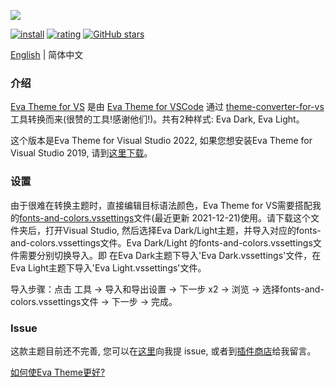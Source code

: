 <p style="display:flex;flex-flow:row nowrap;width:100%;"><img src="https://raw.githubusercontent.com/fisheva/Eva-Theme-VS/master/screenshots/Eva%20Theme.png" referrerpolicy="no-referrer" style="max-width:100%;"></p>

[![install](https://img.shields.io/vscode-marketplace/i/fisheva.Eva-Theme-vs.svg?style=flat-flat)](https://marketplace.visualstudio.com/items?itemName=fisheva.Eva-Theme-vs) [![rating](https://img.shields.io/visual-studio-marketplace/r/fisheva.Eva-Theme-vs.svg?style=flat)](https://marketplace.visualstudio.com/items/fisheva.Eva-Theme-vs) [![GitHub stars](https://img.shields.io/github/stars/fisheva/Eva-Theme-vs.svg?style=social&label=Star&maxAge=2592000)](https://github.com/fisheva/Eva-Theme-vs)

<a title="Go to the English README." href="https://github.com/fisheva/Eva-Theme-VS/blob/master/README.md" target="_blank">English</a> | 简体中文

### 介绍

<a title="Go to the marketplace page of Eva Theme for VS." href="https://marketplace.visualstudio.com/items?itemName=fisheva.eva-theme-vs" target="_blank">Eva Theme for VS</a> 是由 [Eva Theme for VSCode](https://marketplace.visualstudio.com/items?itemName=fisheva.eva-theme) 通过 <a title="去到theme-converter-for-vs项目页面。" href="https://github.com/microsoft/theme-converter-for-vs" target="_blank">theme-converter-for-vs</a>工具转换而来(很赞的工具!感谢他们!)。共有2种样式: Eva Dark, Eva Light。

这个版本是Eva Theme for Visual Studio 2022, 如果您想安装Eva Theme for Visual Studio 2019, 请到<a href="https://github.com/fisheva/Eva-Theme-VS/blob/master/VSIX%20Project/2019/bin/Release/2019.vsix" target="_blank">这里下载</a>。

### 设置

由于很难在转换主题时，直接编辑目标语法颜色，Eva Theme for VS需要搭配我的<a href="https://github.com/fisheva/Eva-Theme-VS/tree/master/Fonts%20and%20Colors" target="_blank">fonts-and-colors.vssettings</a>文件(最近更新 2021-12-21)使用。请下载这个文件夹后，打开Visual Studio, 然后选择Eva Dark/Light主题，并导入对应的fonts-and-colors.vssettings文件。Eva Dark/Light 的fonts-and-colors.vssettings文件需要分别切换导入。即 在Eva Dark主题下导入'Eva Dark.vssettings'文件，在Eva Light主题下导入'Eva Light.vssettings'文件。

导入步骤：点击 工具 → 导入和导出设置 → 下一步 x2 → 浏览 → 选择fonts-and-colors.vssettings文件 → 下一步 → 完成。

### Issue

这款主题目前还不完善, 您可以在<a href="https://github.com/fisheva/Eva-Theme-VS/issues" target="_blank">这里</a>向我提 issue, 或者到<a href="https://marketplace.visualstudio.com/items?itemName=fisheva.Eva-Theme-vs&ssr=false#review-details" target="_blank">插件商店</a>给我留言。

<a href="https://github.com/fisheva/Eva-Theme-VS/blob/master/documents/How%20to%20make%20Eva%20Theme%20for%20VS%20better_CN.md" target="_blank">如何使Eva Theme更好?</a>

<!-- ### 赞助

- 在Patreon或Open Collective上每月赞助
- 通过微信、支付宝或PayPal打赏(一次性) -->